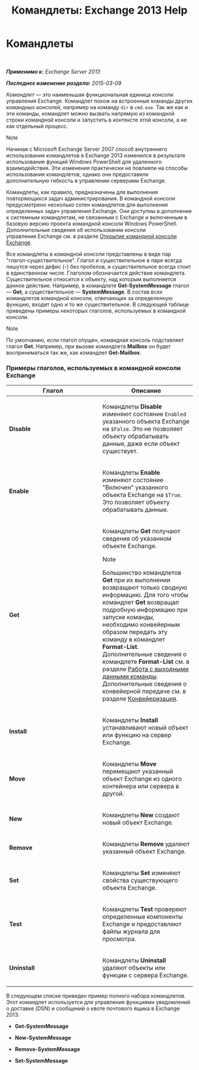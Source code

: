 ﻿---
title: 'Командлеты: Exchange 2013 Help'
TOCTitle: Командлеты
ms:assetid: 1d741dea-1eb8-4909-850f-63d4efaa1a32
ms:mtpsurl: https://technet.microsoft.com/ru-ru/library/Aa996589(v=EXCHG.150)
ms:contentKeyID: 50487622
ms.date: 05/22/2018
mtps_version: v=EXCHG.150
ms.translationtype: MT
---

# Командлеты

 

_**Применимо к:** Exchange Server 2013_

_**Последнее изменение раздела:** 2015-03-09_

*Командлет* — это наименьшая функциональная единица консоли управления Exchange. Командлет похож на встроенные команды других командных консолей, например на команду `dir` в `cmd.exe`. Так же как и эти команды, командлет можно вызвать напрямую из командной строки командной консоли и запустить в контексте этой консоли, а не как отдельный процесс.

> [!NOTE]  
> Начиная с Microsoft Exchange Server 2007 способ внутреннего использования командлетов в Exchange 2013 изменился в результате использования функций Windows PowerShell для удаленного взаимодействия. Эти изменения практически не повлияли на способы использования командлетов, однако они предоставили дополнительную гибкость в управлении серверами Exchange.


Командлеты, как правило, предназначены для выполнения повторяющихся задач администрирования. В командной консоли предусмотрено несколько сотен командлетов для выполнения определенных задач управления Exchange. Они доступны в дополнение к системным командлетам, не связанным с Exchange и включенным в базовую версию проекта командной консоли Windows PowerShell. Дополнительные сведения об использовании консоли управления Exchange см. в разделе [Открытие командной консоли Exchange](https://technet.microsoft.com/ru-ru/library/dd638134\(v=exchg.150\)).

Все командлеты в командной консоли представлены в виде пар "глагол-существительное". Глагол и существительное в паре всегда пишутся через дефис (-) без пробелов, и существительное всегда стоит в единственном числе. Глаголом обозначается действие командлета. Существительное относится к объекту, над которым выполняется данное действие. Например, в командлете **Get-SystemMessage** глагол — **Get**, а существительное — **SystemMessage**. В состав всех командлетов командной консоли, отвечающих за определенную функцию, входит одно и то же существительное. В следующей таблице приведены примеры некоторых глаголов, используемых в командной консоли.

> [!NOTE]  
> По умолчанию, если глагол опущен, командная консоль подставляет глагол <strong>Get</strong>. Например, при вызове командлета <strong>Mailbox</strong> он будет восприниматься так же, как командлет <strong>Get-Mailbox</strong>.


### Примеры глаголов, используемых в командной консоли Exchange

<table>
<colgroup>
<col style="width: 50%" />
<col style="width: 50%" />
</colgroup>
<thead>
<tr class="header">
<th>Глагол</th>
<th>Описание</th>
</tr>
</thead>
<tbody>
<tr class="odd">
<td><p><strong>Disable</strong></p></td>
<td><p>Командлеты <strong>Disable</strong> изменяют состояние <code>Enabled</code> указанного объекта Exchange на <code>$False</code>. Это не позволяет объекту обрабатывать данные, даже если объект существует.</p></td>
</tr>
<tr class="even">
<td><p><strong>Enable</strong></p></td>
<td><p>Командлеты <strong>Enable</strong> изменяют состояние &quot;Включен&quot; указанного объекта Exchange на <code>$True</code>. Это позволяет объекту обрабатывать данные.</p></td>
</tr>
<tr class="odd">
<td><p><strong>Get</strong></p></td>
<td><p>Командлеты <strong>Get</strong> получают сведения об указанном объекте Exchange.</p>

> [!NOTE]  
> Большинство командлетов <strong>Get</strong> при их выполнении возвращают только сводную информацию. Для того чтобы командлет <strong>Get</strong> возвращал подробную информацию при запуске команды, необходимо конвейерным образом передать эту команду в командлет <strong>Format-List</strong>. Дополнительные сведения о командлете <strong>Format-List</strong> см. в разделе <a href="working-with-command-output-exchange-2013-help.md">Работа с выходными данными команды</a>. Дополнительные сведения о конвейерной передаче см. в разделе <a href="https://technet.microsoft.com/ru-ru/library/aa998260(v=exchg.150)">Конвейеризация</a>.

</td>
</tr>
<tr class="even">
<td><p><strong>Install</strong></p></td>
<td><p>Командлеты <strong>Install</strong> устанавливают новый объект или функцию на сервер Exchange.</p></td>
</tr>
<tr class="odd">
<td><p><strong>Move</strong></p></td>
<td><p>Командлеты <strong>Move</strong> перемещают указанный объект Exchange из одного контейнера или сервера в другой.</p></td>
</tr>
<tr class="even">
<td><p><strong>New</strong></p></td>
<td><p>Командлеты <strong>New</strong> создают новый объект Exchange.</p></td>
</tr>
<tr class="odd">
<td><p><strong>Remove</strong></p></td>
<td><p>Командлеты <strong>Remove</strong> удаляют указанный объект Exchange.</p></td>
</tr>
<tr class="even">
<td><p><strong>Set</strong></p></td>
<td><p>Командлеты <strong>Set</strong> изменяют свойства существующего объекта Exchange.</p></td>
</tr>
<tr class="odd">
<td><p><strong>Test</strong></p></td>
<td><p>Командлеты <strong>Test</strong> проверяют определенные компоненты Exchange и предоставляют файлы журнала для просмотра.</p></td>
</tr>
<tr class="even">
<td><p><strong>Uninstall</strong></p></td>
<td><p>Командлеты <strong>Uninstall</strong> удаляют объекты или функции с сервера Exchange.</p></td>
</tr>
</tbody>
</table>


В следующем списке приведен пример полного набора командлетов. Этот командлет используется для управления функциями уведомлений о доставке (DSN) и сообщений о квоте почтового ящика в Exchange 2013:

  - **Get-SystemMessage**

  - **New-SystemMessage**

  - **Remove-SystemMessage**

  - **Set-SystemMessage**


